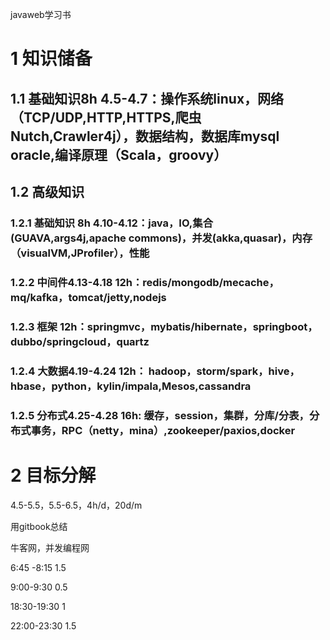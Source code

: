 javaweb学习书

# 1 知识储备

## 1.1  基础知识8h 4.5-4.7：操作系统linux，网络（TCP/UDP,HTTP,HTTPS,爬虫Nutch,Crawler4j），数据结构，数据库mysql oracle,编译原理（Scala，groovy）

## 1.2  高级知识

### 1.2.1 基础知识 8h 4.10-4.12：java，IO,集合\(GUAVA,args4j,apache commons\)，并发\(akka,quasar\)，内存（visualVM,JProfiler），性能

### 1.2.2 中间件4.13-4.18 12h：redis/mongodb/mecache，mq/kafka，tomcat/jetty,nodejs

### 1.2.3 框架 12h：springmvc，mybatis/hibernate，springboot，dubbo/springcloud，quartz

### 1.2.4 大数据4.19-4.24 12h： hadoop，storm/spark，hive，hbase，python，kylin/impala,Mesos,cassandra

### 1.2.5 分布式4.25-4.28 16h: 缓存，session，集群，分库/分表，分布式事务，RPC（netty，mina）,zookeeper/paxios,docker

# 2 目标分解

4.5-5.5，5.5-6.5，4h/d，20d/m

用gitbook总结

牛客网，并发编程网

6:45 -8:15 1.5

9:00-9:30 0.5

18:30-19:30 1

22:00-23:30 1.5

